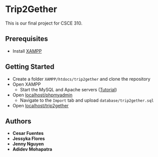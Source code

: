 # Trip2Gether

This is our final project for CSCE 310.

## Prerequisites

- Install [XAMPP](https://www.apachefriends.org/)

## Getting Started

- Create a folder `XAMPP/htdocs/trip2gether` and clone the repository
- Open XAMPP
	- Start the MySQL and Apache servers ([Tutorial](https://www.edureka.co/blog/how-to-run-a-php-program-in-xampp/))
- Open [localhost/phpmyadmin](http://localhost/phpmyadmin/)
	- Navigate to the `Import` tab and upload `database/trip2gether.sql`
- Open [localhost/trip2gether](http://localhost/trip2gether/home/read.php)

## Authors

  - **Cesar Fuentes** 
  - **Jessyka Flores** 
  - **Jenny Nguyen** 
  - **Adidev Mohapatra**
